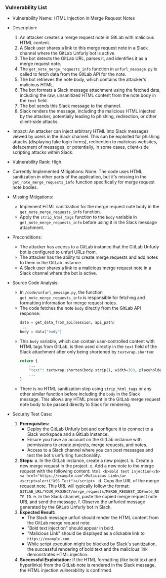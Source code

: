 ### Vulnerability List

- Vulnerability Name: HTML Injection in Merge Request Notes
- Description:
    1. An attacker creates a merge request note in GitLab with malicious HTML content.
    2. A Slack user shares a link to this merge request note in a Slack channel where the GitLab Unfurly bot is active.
    3. The bot detects the GitLab URL, parses it, and identifies it as a merge request note.
    4. The `get_note_merge_requests_info` function in `unfurl_message.py` is called to fetch data from the GitLab API for the note.
    5. The bot retrieves the note body, which contains the attacker's malicious HTML.
    6. The bot formats a Slack message attachment using the fetched data, including the raw, unsanitized HTML content from the note body in the `text` field.
    7. The bot sends this Slack message to the channel.
    8. Slack renders the message, including the malicious HTML injected by the attacker, potentially leading to phishing, redirection, or other client-side attacks.
- Impact: An attacker can inject arbitrary HTML into Slack messages viewed by users in the Slack channel. This can be exploited for phishing attacks (displaying fake login forms), redirection to malicious websites, defacement of messages, or potentially, in some cases, client-side scripting attacks within Slack.
- Vulnerability Rank: High
- Currently Implemented Mitigations: None. The code uses HTML sanitization in other parts of the application, but it's missing in the `get_note_merge_requests_info` function specifically for merge request note bodies.
- Missing Mitigations:
    - Implement HTML sanitization for the merge request note body in the `get_note_merge_requests_info` function.
    - Apply the `strip_html_tags` function to the `body` variable in `get_note_merge_requests_info` before using it in the Slack message attachment.
- Preconditions:
    - The attacker has access to a GitLab instance that the GitLab Unfurly bot is configured to unfurl URLs from.
    - The attacker has the ability to create merge requests and add notes to them in the GitLab instance.
    - A Slack user shares a link to a malicious merge request note in a Slack channel where the bot is active.
- Source Code Analysis:
    - In `/code/unfurl_message.py`, the function `get_note_merge_requests_info` is responsible for fetching and formatting information for merge request notes.
    - The code fetches the note `body` directly from the GitLab API response:
      ```python
      data = get_data_from_api(session, api_path)
      ...
      body = data["body"]
      ```
    - This `body` variable, which can contain user-controlled content with HTML tags from GitLab, is then used directly in the `text` field of the Slack attachment after only being shortened by `textwrap.shorten`:
      ```python
      return {
          ...
          "text": textwrap.shorten(body.strip(), width=300, placeholder="…"),
          ...
      }
      ```
    - There is no HTML sanitization step using `strip_html_tags` or any other similar function before including the `body` in the Slack message. This allows any HTML present in the GitLab merge request note body to be passed directly to Slack for rendering.

- Security Test Case:
    1. **Prerequisites:**
        - Deploy the GitLab Unfurly bot and configure it to connect to a Slack workspace and a GitLab instance.
        - Ensure you have an account on the GitLab instance with permissions to create projects, merge requests, and notes.
        - Access to a Slack channel where you can post messages and test the bot's unfurling functionality.
    2. **Steps:**
        a. In the GitLab instance, create a new project.
        b. Create a new merge request in the project.
        c. Add a new note to the merge request with the following content:
           ```html
           <b>Bold text injection</b> <a href="https://example.com">Malicious Link</a> <script>alert("XSS Test")</script>
           ```
        d. Copy the URL of the merge request note. This URL will typically follow the format: `GITLAB_URL/YOUR_PROJECT/merge_requests/MERGE_REQUEST_ID#note_NOTE_ID`.
        e. In the Slack channel, paste the copied merge request note URL and send the message.
        f. Observe the unfurled message generated by the GitLab Unfurly bot in Slack.
    3. **Expected Result:**
        - The Slack message unfurl should render the HTML content from the GitLab merge request note.
        - "Bold text injection" should appear in bold.
        - "Malicious Link" should be displayed as a clickable link to `https://example.com`.
        - While script execution might be blocked by Slack's sanitization, the successful rendering of bold text and the malicious link demonstrates HTML injection.
    4. **Successful Exploitation:** If the HTML formatting (like bold text and hyperlinks) from the GitLab note is rendered in the Slack message, the HTML injection vulnerability is confirmed.
